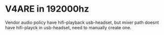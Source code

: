 # V4ARE in 192000hz
Vendor audio policy have hifi-playback usb-headset, but mixer path doesnt have hifi-playck in usb-headset, need to manually create one.
